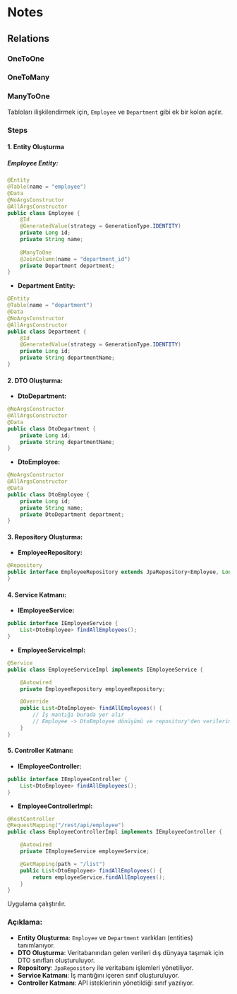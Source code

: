 # Notes

## Relations

### OneToOne
### OneToMany
### ManyToOne

Tabloları ilişkilendirmek için, `Employee` ve `Department` gibi ek bir kolon açılır.

### Steps

#### 1. **Entity Oluşturma**

##### **Employee Entity:**

```java
@Entity
@Table(name = "employee")
@Data
@NoArgsConstructor
@AllArgsConstructor
public class Employee {
    @Id
    @GeneratedValue(strategy = GenerationType.IDENTITY)
    private Long id;
    private String name;
    
    @ManyToOne
    @JoinColumn(name = "department_id")
    private Department department;
}
```
* **Department Entity:**

```java
@Entity
@Table(name = "department")
@Data
@NoArgsConstructor
@AllArgsConstructor
public class Department {
    @Id
    @GeneratedValue(strategy = GenerationType.IDENTITY)
    private Long id;
    private String departmentName;
}
```
#### 2. **DTO Oluşturma:**
* **DtoDepartment:**
```java
@NoArgsConstructor
@AllArgsConstructor
@Data
public class DtoDepartment {
    private Long id;
    private String departmentName;
}
```
* **DtoEmployee:**
```java
@NoArgsConstructor
@AllArgsConstructor
@Data
public class DtoEmployee {
    private Long id;
    private String name;
    private DtoDepartment department;
}
```

#### 3. **Repository Oluşturma:**
* **EmployeeRepository:**
```java
@Repository
public interface EmployeeRepository extends JpaRepository<Employee, Long> {
}
```

#### 4. **Service Katmanı:**
* **IEmployeeService:**
```java
public interface IEmployeeService {
    List<DtoEmployee> findAllEmployees();
}
```

* **EmployeeServiceImpl:**
```java
@Service
public class EmployeeServiceImpl implements IEmployeeService {

    @Autowired
    private EmployeeRepository employeeRepository;

    @Override
    public List<DtoEmployee> findAllEmployees() {
        // İş mantığı burada yer alır
        // Employee -> DtoEmployee dönüşümü ve repository'den verilerin çekilmesi
    }
}
```
#### 5. **Controller Katmanı:**
* **IEmployeeController:**

```java
public interface IEmployeeController {
    List<DtoEmployee> findAllEmployees();
}
```
* **EmployeeControllerImpl:**
```java
@RestController
@RequestMapping("/rest/api/employee")
public class EmployeeControllerImpl implements IEmployeeController {

    @Autowired
    private IEmployeeService employeeService;

    @GetMapping(path = "/list")
    public List<DtoEmployee> findAllEmployees() {
        return employeeService.findAllEmployees();
    }
}

```
Uygulama çalıştırılır.
### Açıklama:
- **Entity Oluşturma**: `Employee` ve `Department` varlıkları (entities) tanımlanıyor.
- **DTO Oluşturma**: Veritabanından gelen verileri dış dünyaya taşımak için DTO sınıfları oluşturuluyor.
- **Repository**: `JpaRepository` ile veritabanı işlemleri yönetiliyor.
- **Service Katmanı**: İş mantığını içeren sınıf oluşturuluyor.
- **Controller Katmanı**: API isteklerinin yönetildiği sınıf yazılıyor.